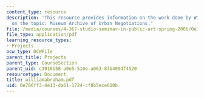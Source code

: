 ```yaml
---
content_type: resource
description: 'This resource provides information on the work done by William Abrahamson
  on the topic: Museum Archive of Urban Negotiations.'
file: /media/courses/4-367-studio-seminar-in-public-art-spring-2006/0e706ff34e13da611724cf8b5ece610b_williamabraham.pdf
file_type: application/pdf
learning_resource_types:
- Projects
ocw_type: OCWFile
parent_title: Projects
parent_type: CourseSection
parent_uid: c3916b58-a0e5-510e-a063-83b409df4520
resourcetype: Document
title: williamabraham.pdf
uid: 0e706ff3-4e13-da61-1724-cf8b5ece610b
---
```

